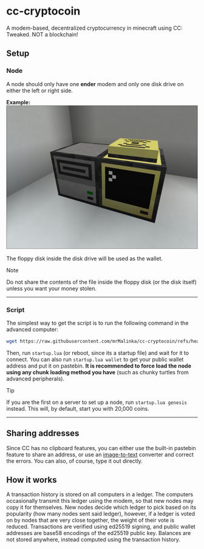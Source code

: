 # cc-cryptocoin
A modem-based, decentralized cryptocurrency in minecraft using CC: Tweaked. NOT a blockchain!

## Setup

### Node
A node should only have one **ender** modem and only one disk drive on either the left or right side.  

**Example:**  
<img src="images/node.png" width=700>

The floppy disk inside the disk drive will be used as the wallet.
> [!NOTE]
> Do not share the contents of the file inside the floppy disk (or the disk itself) unless you want your money stolen.  

---

### Script
The simplest way to get the script is to run the following command in the advanced computer:
```sh
wget https://raw.githubusercontent.com/mrMalinka/cc-cryptocoin/refs/heads/main/startup.lua
```
Then, run `startup.lua` (or reboot, since its a startup file) and wait for it to connect. You can also run `startup.lua wallet` to get your public wallet address and put it on pastebin. **It is recommended to force load the node using any chunk loading method you have** (such as chunky turtles from advanced peripherals).

> [!TIP]
> If you are the first on a server to set up a node, run `startup.lua genesis` instead. This will, by default, start you with 20,000 coins.

---

## Sharing addresses
Since CC has no clipboard features, you can either use the built-in pastebin feature to share an address, or use an [image-to-text](https://www.imagetotext.info/) converter and correct the errors. You can also, of course, type it out directly.

## How it works
A transaction history is stored on all computers in a ledger. The computers occasionally transmit this ledger using the modem, so that new nodes may copy it for themselves. New nodes decide which ledger to pick based on its popularity (how many nodes sent said ledger), however, if a ledger is voted on by nodes that are very close together, the weight of their vote is reduced. Transactions are verified using ed25519 signing, and public wallet addresses are base58 encodings of the ed25519 public key. Balances are not stored anywhere, instead computed using the transaction history.